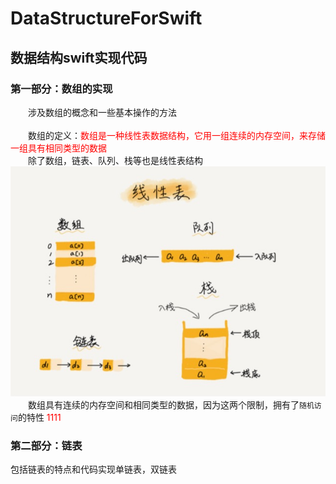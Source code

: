 # DataStructureForSwift

## 数据结构swift实现代码

### 第一部分：数组的实现

&emsp;&emsp;涉及数组的概念和一些基本操作的方法<br/><br/>
&emsp;&emsp;数组的定义：<font color=Red>数组是一种线性表数据结构，它用一组连续的内存空间，来存储一组具有相同类型的数据</font>
<br/>&emsp;&emsp;除了数组，链表、队列、栈等也是线性表结构<br/>
![Image text](https://github.com/tongyangsheng/DataStructureForSwift/blob/master/show-img/show1.jpg)<br/>
&emsp;&emsp;数组具有连续的内存空间和相同类型的数据，因为这两个限制，拥有了`随机访问`的特性
<font color=red>1111</font>
### 第二部分：链表

包括链表的特点和代码实现单链表，双链表
